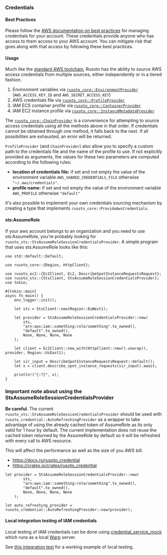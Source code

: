 ### Credentials

#### Best Practices

Please follow the [AWS documentation on best practices](https://docs.aws.amazon.com/general/latest/gr/aws-access-keys-best-practices.html) for managing credentials for your account. These credentials provide anyone who has access to them access to your AWS account. You can mitigate risk that goes along with that access by following these best practices.

#### Usage

Much like the [standard AWS toolchain](https://docs.aws.amazon.com/cli/latest/userguide/cli-chap-configure.html), Rusoto has the ability to source AWS access credentials from multiple sources, either independently or in a tiered fashion.

1. Environment variables via [`rusoto_core::EnvironmentProvider`](https://docs.rs/rusoto_credential/latest/rusoto_credential/struct.EnvironmentProvider.html) (`AWS_ACCESS_KEY_ID` and `AWS_SECRET_ACCESS_KEY`)
2. AWS credentials file via [`rusoto_core::ProfileProvider`](https://docs.rs/rusoto_credential/latest/rusoto_credential/struct.ProfileProvider.html)
3. IAM ECS container profile via [`rusoto_core::ContainerProvider`](https://docs.rs/rusoto_credential/latest/rusoto_credential/struct.ContainerProvider.html)
4. IAM EC2 instance profile via [`rusoto_core::InstanceMetadataProvider`](https://docs.rs/rusoto_credential/latest/rusoto_credential/struct.InstanceMetadataProvider.html)

The [`rusoto_core::ChainProvider`](https://docs.rs/rusoto_credential/latest/rusoto_credential/struct.ChainProvider.html) is a convenience for attempting to source access credentials using all the methods above in that order.
If credentials cannot be obtained through one method, it falls back to the next.
If all possibilites are exhausted, an error will be returned.

`ProfileProvider` (and `ChainProvider`) also allow you to specify a custom path to the credentials file and the name of the profile to use.
If not explicitly provided as arguments, the values for these two parameters are computed according to the following rules:
* **location of credentials file:** if set and not empty the value of the environment variable `AWS_SHARED_CREDENTIALS_FILE` otherwise `"~/.aws/credentials"`.
* **profile name:** if set and not empty the value of the environment variable ```AWS_PROFILE``` otherwise `"default"`

It's also possible to implement your own credentials sourcing mechanism by creating a type that implements `rusoto_core::ProvideAwsCredentials`.

#### sts:AssumeRole

If your aws account belongs to an organization and you need to use sts:AssumeRole, you're probably looking for `rusoto_sts::StsAssumeRoleSessionCredentialsProvider`. A simple program that uses sts:AssumeRole looks like this:

```rust,no_run
use std::default::Default;

use rusoto_core::{Region, HttpClient};

use rusoto_ec2::{Ec2Client, Ec2, DescribeSpotInstanceRequestsRequest};
use rusoto_sts::{StsClient, StsAssumeRoleSessionCredentialsProvider};
use tokio;

#[tokio::main]
async fn main() {
    env_logger::init();

    let sts = StsClient::new(Region::EuWest1);

    let provider = StsAssumeRoleSessionCredentialsProvider::new(
        sts,
        "arn:aws:iam::something:role/something".to_owned(),
        "default".to_owned(),
        None, None, None, None
    );

    let client = Ec2Client::new_with(HttpClient::new().unwrap(), provider, Region::UsEast1);

    let sir_input = DescribeSpotInstanceRequestsRequest::default();
    let x = client.describe_spot_instance_requests(sir_input).await;

    println!("{:?}", x);
}
```

### Important note about using the StsAssumeRoleSessionCredentialsProvider

**Be careful**. The current `rusoto_sts::StsAssumeRoleSessionCredentialsProvider` should be used with `rusoto_credential::AutoRefreshingProvider` as a wrapper to take advantage of using the already cached token of AssumeRole as its only valid for 1 hour by default.
The current implementation does not reuse the cached token returned by the AssumeRole by default so it will be refreshed with every call to AWS resource.

This will affect the performance as well as the size of you AWS bill.

- https://docs.rs/rusoto_credential
- https://crates.io/crates/rusoto_credential
```
let provider = StsAssumeRoleSessionCredentialsProvider::new(
        sts,
        "arn:aws:iam::something:role/something".to_owned(),
        "default".to_owned(),
        None, None, None, None
    );

let auto_refreshing_provider = rusoto_credential::AutoRefreshingProvider::new(provider);
```

#### Local integration testing of IAM credentials

Local testing of IAM credentials can be done using [credential_service_mock](rusoto/credential_service_mock) which runs as a local [Warp](https://crates.io/crates/warp) server.
 
See [this integration test](rusoto/credential/tests/instance-profile-test.rs) for a working example of local testing.